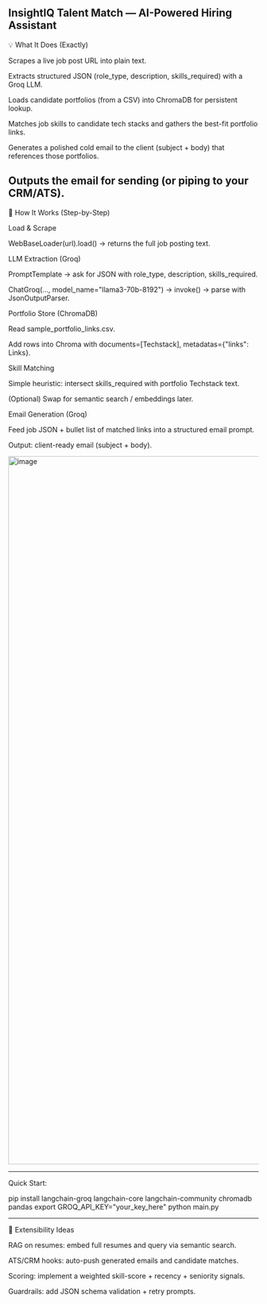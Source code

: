 InsightIQ Talent Match — AI-Powered Hiring Assistant
----------------------------------------------------------------------------------------------------------------------------------------------------------------------------------------
💡 What It Does (Exactly)

Scrapes a live job post URL into plain text.

Extracts structured JSON (role_type, description, skills_required) with a Groq LLM.

Loads candidate portfolios (from a CSV) into ChromaDB for persistent lookup.

Matches job skills to candidate tech stacks and gathers the best-fit portfolio links.

Generates a polished cold email to the client (subject + body) that references those portfolios.

Outputs the email for sending (or piping to your CRM/ATS).
-----------------------------------------------------------------------------------------------------------------------------------------------------------------------------------------

🏃 How It Works (Step-by-Step)

Load & Scrape

WebBaseLoader(url).load() → returns the full job posting text.

LLM Extraction (Groq)

PromptTemplate → ask for JSON with role_type, description, skills_required.

ChatGroq(..., model_name="llama3-70b-8192") → invoke() → parse with JsonOutputParser.

Portfolio Store (ChromaDB)

Read sample_portfolio_links.csv.

Add rows into Chroma with documents=[Techstack], metadatas={"links": Links}.

Skill Matching

Simple heuristic: intersect skills_required with portfolio Techstack text.

(Optional) Swap for semantic search / embeddings later.

Email Generation (Groq)

Feed job JSON + bullet list of matched links into a structured email prompt.

Output: client-ready email (subject + body).

<img width="2652" height="1426" alt="image" src="https://github.com/user-attachments/assets/86e87dae-b64d-4420-bf55-fd2b6725c57a" />

-----------------------------------------------------------------------------------------------------------------------------------------------------------------------------------------
Quick Start:

pip install langchain-groq langchain-core langchain-community chromadb pandas
export GROQ_API_KEY="your_key_here"
python main.py

-----------------------------------------------------------------------------------------------------------------------------------------------------------------------------------------
🔮 Extensibility Ideas

RAG on resumes: embed full resumes and query via semantic search.

ATS/CRM hooks: auto-push generated emails and candidate matches.

Scoring: implement a weighted skill-score + recency + seniority signals.

Guardrails: add JSON schema validation + retry prompts.


